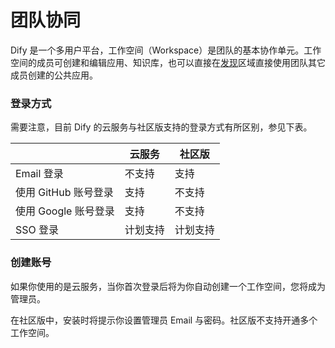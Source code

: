 # 团队协同

Dify 是一个多用户平台，工作空间（Workspace）是团队的基本协作单元。工作空间的成员可创建和编辑应用、知识库，也可以直接在[发现](app/)区域直接使用团队其它成员创建的公共应用。

### 登录方式

需要注意，目前 Dify 的云服务与社区版支持的登录方式有所区别，参见下表。

|                | 云服务  | 社区版  |
| -------------- | ---- | ---- |
| Email 登录       | 不支持  | 支持   |
| 使用 GitHub 账号登录 | 支持   | 不支持  |
| 使用 Google 账号登录 | 支持   | 不支持  |
| SSO 登录         | 计划支持 | 计划支持 |

### 创建账号

如果你使用的是云服务，当你首次登录后将为你自动创建一个工作空间，您将成为管理员。

在社区版中，安装时将提示你设置管理员 Email 与密码。社区版不支持开通多个工作空间。

